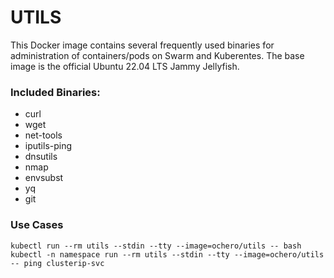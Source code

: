 # UTILS #

This Docker image contains several frequently used binaries for administration of containers/pods on Swarm and Kuberentes. The base image is the official Ubuntu 22.04 LTS Jammy Jellyfish.

### Included Binaries: ###

* curl
* wget
* net-tools
* iputils-ping 
* dnsutils 
* nmap
* envsubst
* yq
* git

### Use Cases ###

```
kubectl run --rm utils --stdin --tty --image=ochero/utils -- bash
kubectl -n namespace run --rm utils --stdin --tty --image=ochero/utils -- ping clusterip-svc

```
